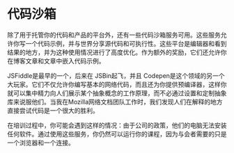 # 代码沙箱

除了用于托管你的代码和产品的平台外，还有一些代码沙箱服务可用。这些服务允许你写一个代码示例，并与世界分享源代码和可执行性。这些平台是编辑器和看到结果的地方，并为这种使用情况进行了高度优化。作为额外的奖励，它们还允许你在博客文章和文章中嵌入代码示例。

JSFiddle是最早的一个，后来在 JSBin起飞，并且 Codepen是这个领域的另一个大玩家。它们不仅允许你编写基本的网络代码，而且还为你提供预编译器，这样你就可以集中精力向人们展示某个抽象概念的工作原理，而不必通过设置和定制抽象库来说服他们。当我在Mozilla网络文档团队工作时，我们发现人们在解释的地方直接尝试代码是一个很大的胜利。

在培训过程中，你可能会遇到这样的情况：由于公司的政策，他们的电脑无法安装任何软件。通过使用这些服务，你仍然可以运行你的课程，因为与会者需要的只是一个浏览器和一个连接。